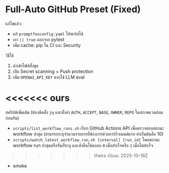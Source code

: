 # Full-Auto GitHub Preset (Fixed)

แก้ไขแล้ว:
- แก้ `promptfooconfig.yaml` ให้พาร์สได้
- เอา `|| true` ออกจาก pytest
- เพิ่ม cache: pip ใน CI และ Security

วิธีใช้
1) นำเข้าไฟล์ทั้งชุด
2) เปิด Secret scanning + Push protection
3) เพิ่ม `OPENAI_API_KEY` หากใช้ LLM eval

<<<<<<< ours
=======
สคริปต์เพิ่มเติม (ต้องติดตั้ง `jq` และตั้งค่า `AUTH`, `ACCEPT`, `BASE`, `OWNER`, `REPO` ในสภาพแวดล้อมก่อนรัน)
- `scripts/list_workflow_runs.sh` เรียก GitHub Actions API เพื่อตรวจสอบสถานะ workflow ล่าสุด (สามารถระบุจำนวนรายการที่ต้องการด้วยอาร์กิวเมนต์แรก ค่าเริ่มต้นคือ 10)
- `scripts/watch_latest_workflow_run.sh [interval] [run_id]` โพลสถานะ workflow run ล่าสุดหรือรันที่ระบุ และส่งคืนโค้ดออก `0` เมื่อสำเร็จหรือ `1` เมื่อไม่สำเร็จ

>>>>>>> theirs
อัปเดต: 2025-10-19Z
- smoke
